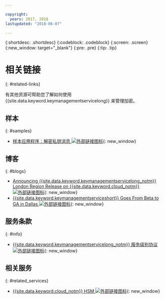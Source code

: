 ```yaml
---

copyright:
  years: 2017, 2018
lastupdated: "2018-06-07"

---
```


{:shortdesc: .shortdesc}
{:codeblock: .codeblock}
{:screen: .screen}
{:new_window: target="_blank"}
{:pre: .pre}
{:tip: .tip}

# 相关链接
{: #related-links}

有其他资源可帮助您了解如何使用 {{site.data.keyword.keymanagementservicelong}} 来管理加密。

## 样本
{: #samples}

- [样本应用程序：解密私钥消息 ![外部链接图标](../../icons/launch-glyph.svg "外部链接图标")](https://github.com/IBM-Bluemix/key-protect-helloworld-python){: new_window}

## 博客
{: #blogs}

- [Announcing {{site.data.keyword.keymanagementservicelong_notm}} London Region Release on {{site.data.keyword.cloud_notm}} ![外部链接图标](../../icons/launch-glyph.svg "外部链接图标")](https://www.ibm.com/blogs/bluemix/2017/12/announcing-ibm-key-protect-london-region-release-ibm-cloud/){: new_window}
- [{{site.data.keyword.keymanagementserviceshort}} Goes From Beta to GA in Dallas ![外部链接图标](../../icons/launch-glyph.svg "外部链接图标")](https://www.ibm.com/blogs/bluemix/2016/12/dallas-key-protect-ga/){: new_window}

## 服务条款
{: #info}

- [{{site.data.keyword.keymanagementservicelong_notm}} 服务级别协议 ![外部链接图标](../../icons/launch-glyph.svg "外部链接图标")](https://www.ibm.com/software/sla/sladb.nsf/sla/bm-7603-02){: new_window}

## 相关服务
{: #related_services}

- [{{site.data.keyword.cloud_notm}} HSM ![外部链接图标](../../icons/launch-glyph.svg "外部链接图标")](https://www.ibm.com/cloud/hardware-security-module){: new_window}


